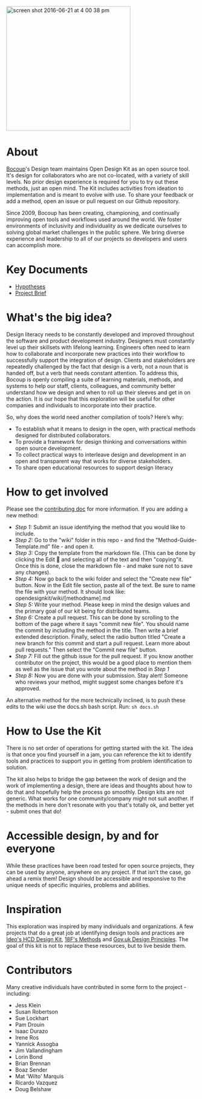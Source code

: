<img width="328" alt="screen shot 2016-06-21 at 4 00 38 pm" src="https://cloud.githubusercontent.com/assets/535012/16244325/677c0bbe-37c9-11e6-8b73-9c8587dd5902.png">


# About
[Bocoup](https://bocoup.com/)'s Design team maintains Open Design Kit as an open source tool. It's design for collaborators who are not co-located, with a variety of skill levels. No prior design experience is required for you to try out these methods, just an open mind. The Kit includes activities from ideation to implementation and is meant to evolve with use. To share your feedback or add a method, open an issue or pull request on our Github repository.

Since 2009, Bocoup has been creating, championing, and continually improving open tools and workflows used around the world. We foster environments of inclusivity and individuality as we dedicate ourselves to solving global market challenges in the public sphere. We bring diverse experience and leadership to all of our projects so developers and users can accomplish more.


# Key Documents
- [Hypotheses](https://github.com/bocoup/opendesignkit/wiki/Hypotheses)
- [Project Brief](https://github.com/bocoup/opendesignkit/wiki/Open-Design-Kit:-Design-Brief)


# What's the big idea?
Design literacy needs to be constantly developed and improved throughout the software and product development industry. Designers must constantly  level up their skillsets with lifelong learning. Engineers often need to learn how to collaborate and incorporate new practices into their workflow to successfully support the integration of design. Clients and stakeholders are repeatedly challenged by the fact that design is a verb, not a noun that is handed off, but a verb that needs constant attention. To address this, Bocoup is openly compiling a suite of learning materials, methods, and systems to help our staff, clients, colleagues, and community better understand how we design and when to roll up their sleeves and get in on the action. It is our hope that this exploration will be useful for other companies and individuals to incorporate into their practice. 

So, why does the world need another compilation of tools? Here’s why:
- To establish what it means to design in the open, with practical methods designed for distributed collaborators.
- To provide a framework for design thinking and conversations within open source development.
- To collect practical ways to interleave design and development in an open and transparent way that works for diverse stakeholders.
- To share open educational resources to support design literacy


# How to get involved
Please see the [contributing doc](https://github.com/bocoup/opendesignkit/blob/master/CONTRIBUTING.md) for more information.
If you are adding a new method:
- _Step 1:_ Submit an issue identifying the method that you would like to include.
- _Step 2:_ Go to the "wiki" folder in this repo - and find the "Method-Guide-Template.md" file - and open it.
- _Step 3:_ Copy the template from the markdown file. (This can be done by clicking the Edit :pencil: and selecting all of the text and then "copying"it. Once this is done, close the markdown file - and make sure not to save any changes).
- _Step 4:_ Now go back to the wiki folder and select the "Create new file" button. Now in the Edit file section, paste all of the text. Be sure to name the file with your method. It should look like: opendesignkit/wiki/[methodname].md 
- _Step 5:_ Write your method. Please keep in mind the design values and the primary goal of our kit being for distributed teams.
- _Step 6:_ Create a pull request. This can be done by scrolling to the bottom of the page where it says "commit new file". You should name the commit by including the method in the title. Then write a brief extended description. Finally, select the radio button titled "Create a new branch for this commit and start a pull request. Learn more about pull requests." Then select the "Commit new file" button.
- _Step 7:_ Fill out the github issue for the pull request. If you know another contributor on the project, this would be a good place to mention them as well as the issue that you wrote about the method in _Step 1_
- _Step 8:_ Now you are done with your submission. Stay alert! Someone who reviews your method, might suggest some changes before it's approved.


An alternative method for the more technically inclined, is to push these edits to the wiki use the docs.sh bash script.  Run: `sh docs.sh `

# How to Use the Kit
There is no set order of operations for getting started with the kit.  The idea is that once you find yourself in a jam, you can reference the kit to identify tools and practices to support you in getting from problem identification to solution.

The kit also helps to bridge the gap between the work of design and the work of implementing a design, there are ideas and thoughts about how to do that and hopefully help the process go smoothly. Design kits are not generic. What works for one community/company might not suit another. If the methods in here don't resonate with you that's totally ok, and better yet - submit ones that do! 


# Accessible design, by and for everyone
While these practices have been road tested for open source projects, they can be used by anyone, anywhere on any project. If that isn’t the case, go ahead a remix them! Design should be accessible and responsive to the unique needs of specific inquiries, problems and abilities.


# Inspiration
This exploration was inspired by many individuals and organizations. A few projects that do a great job at identifying design tools and practices are [Ideo's HCD Design Kit](http://www.designkit.org/), [18F's Methods](https://methods.18f.gov/) and [Gov.uk Design Principles](https://www.gov.uk/design-principles). The goal of this kit is not to replace these resources, but to live beside them.

# Contributors
Many creative individuals have contributed in some form to the project - including:
- Jess Klein
- Susan Robertson
- Sue Lockhart
- Pam Drouin
- Isaac Durazo
- Irene Ros
- Yannick Assogba
- Jim Vallandingham
- Lorin Bond
- Brian Brennan
- Boaz Sender
- Mat 'Wilto' Marquis
- Ricardo Vazquez
- Doug Belshaw
